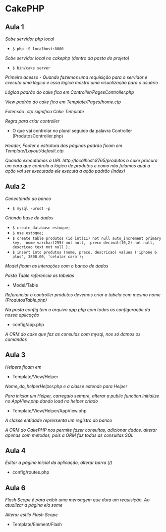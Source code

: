 # CakePHP

## Aula 1

*Sobe servidor php local*
* `$ php -S localhost:8080`

*Sobe servidor local no cakephp (dentro da pasta do projeto)*
* `$ bin/cake server`

*Primeiro acesso - Quando fazemos uma requisição para o servidor e executa uma lógica e essa lógica mostra uma visualização para o usuário*

*Lógica padrão do cake fica em Controller/PagesController.php*

*View padrão do cake fica em Template/Pages/home.ctp*

*Extensão .ctp significa Cake Template*

*Regra para criar controller*
* O que vai controlar no plural seguido da palavra Controller (ProdutosController.php)

*Header, Footer e estrutura das páginas padrão ficam em Template/Layout/default.ctp*

*Quando executamos a URL http://localhost:8765/produtos o cake procura um cara que controla a lógica de produtos e como não falamos qual a ação vai ser executada ele executa a ação padrão (index)*

## Aula 2

*Conectando ao banco*
* `$ mysql -uroot -p`

*Criando base de dados*
* `$ create database estoque;`
* `$ use estoque;`
* `$ create table produtos (id int(11) not null auto_increment primary key, 
		nome varchar(255) not null, 
		preco decimal(10,2) not null, 
		descricao text not null
	);`
* `$ insert into produtos (nome, preco, descricao) values ('iphone 6 plus', 3800.00, 'celular caro');`

*Model ficam as interações com o banco de dados*

*Pasta Table referencia as tabelas*
* Model/Table

*Referenciar o controller produtos devemos criar a tabela com mesmo nome (ProdutosTable.php)*

*Na pasta config tem o arquivo app.php com todas as configuraçõe da nossa aplicação*
* config/app.php

*A ORM do cake que faz as consulas com mysql, nos só damos os comandos*

## Aula 3

*Helpers ficam em*
* Template/View/Helper

*Nome_do_helperHelper.php e a classe estende para Helper*

*Para iniciar um Helper, carregalo sempre, alterar a public function initialize no AppView.php dando load no helper criado*
* Template/View/Helper/AppView.php

*A classe entidade reprersenta um registro do banco*

*A ORM do CakePHP nos permite fazer consultas, adicionar dados, alterar apenas com metodos, pois a ORM faz todas as consultas SQL*

## Aula 4

*Editar a página inicial da aplicação, alterar barra (/)*
* config/routes.php

## Aula 6

*Flash Scope é para exibir uma mensagem que dura um requisição. Ao atualizar a página ela some*

*Alterar estilo Flash Scope*
* Template/Element/Flash